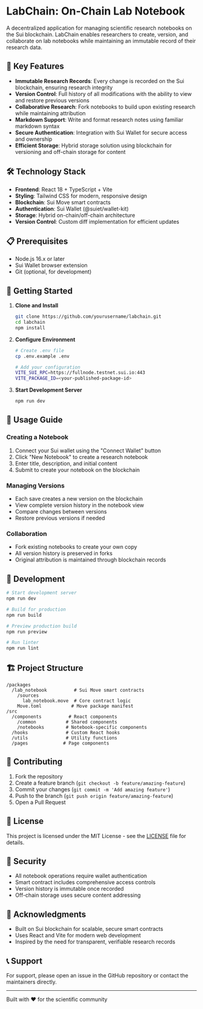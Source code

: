 # LabChain: On-Chain Lab Notebook

A decentralized application for managing scientific research notebooks on the Sui blockchain. LabChain enables researchers to create, version, and collaborate on lab notebooks while maintaining an immutable record of their research data.


## 🔬 Key Features

- **Immutable Research Records**: Every change is recorded on the Sui blockchain, ensuring research integrity
- **Version Control**: Full history of all modifications with the ability to view and restore previous versions
- **Collaborative Research**: Fork notebooks to build upon existing research while maintaining attribution
- **Markdown Support**: Write and format research notes using familiar markdown syntax
- **Secure Authentication**: Integration with Sui Wallet for secure access and ownership
- **Efficient Storage**: Hybrid storage solution using blockchain for versioning and off-chain storage for content

## 🛠️ Technology Stack

- **Frontend**: React 18 + TypeScript + Vite
- **Styling**: Tailwind CSS for modern, responsive design
- **Blockchain**: Sui Move smart contracts
- **Authentication**: Sui Wallet (@suiet/wallet-kit)
- **Storage**: Hybrid on-chain/off-chain architecture
- **Version Control**: Custom diff implementation for efficient updates

## 📋 Prerequisites

- Node.js 16.x or later
- Sui Wallet browser extension
- Git (optional, for development)

## 🚀 Getting Started

1. **Clone and Install**
   ```bash
   git clone https://github.com/yourusername/labchain.git
   cd labchain
   npm install
   ```

2. **Configure Environment**
   ```bash
   # Create .env file
   cp .env.example .env

   # Add your configuration
   VITE_SUI_RPC=https://fullnode.testnet.sui.io:443
   VITE_PACKAGE_ID=<your-published-package-id>
   ```

3. **Start Development Server**
   ```bash
   npm run dev
   ```

## 📝 Usage Guide

### Creating a Notebook
1. Connect your Sui wallet using the "Connect Wallet" button
2. Click "New Notebook" to create a research notebook
3. Enter title, description, and initial content
4. Submit to create your notebook on the blockchain

### Managing Versions
- Each save creates a new version on the blockchain
- View complete version history in the notebook view
- Compare changes between versions
- Restore previous versions if needed

### Collaboration
- Fork existing notebooks to create your own copy
- All version history is preserved in forks
- Original attribution is maintained through blockchain records

## 🔧 Development

```bash
# Start development server
npm run dev

# Build for production
npm run build

# Preview production build
npm run preview

# Run linter
npm run lint
```

## 🏗️ Project Structure

```
/packages
  /lab_notebook          # Sui Move smart contracts
    /sources
      lab_notebook.move  # Core contract logic
    Move.toml           # Move package manifest
/src
  /components          # React components
    /common           # Shared components
    /notebooks        # Notebook-specific components
  /hooks              # Custom React hooks
  /utils              # Utility functions
  /pages             # Page components
```

## 🤝 Contributing

1. Fork the repository
2. Create a feature branch (`git checkout -b feature/amazing-feature`)
3. Commit your changes (`git commit -m 'Add amazing feature'`)
4. Push to the branch (`git push origin feature/amazing-feature`)
5. Open a Pull Request

## 📜 License

This project is licensed under the MIT License - see the [LICENSE](LICENSE) file for details.

## 🔐 Security

- All notebook operations require wallet authentication
- Smart contract includes comprehensive access controls
- Version history is immutable once recorded
- Off-chain storage uses secure content addressing

## 🌟 Acknowledgments

- Built on Sui blockchain for scalable, secure smart contracts
- Uses React and Vite for modern web development
- Inspired by the need for transparent, verifiable research records

## 📞 Support

For support, please open an issue in the GitHub repository or contact the maintainers directly.

---

Built with ❤️ for the scientific community
